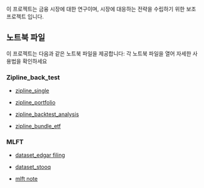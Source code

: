 이 프로젝트는 금융 시장에 대한 연구이며, 시장에 대응하는 전략을 수립하기 위한 보조 프로젝트 입니다.

## 노트북 파일
이 프로젝트는 다음과 같은 노트북 파일을 제공합니다:
각 노트북 파일을 열어 자세한 사용법을 확인하세요

### Zipline_back_test
- [zipline_single](https://colab.research.google.com/github/xikest/research_market_finance/blob/main/note/backtest/zipline_single_backtest.ipynb)
- [zipline_portfolio](https://colab.research.google.com/github/xikest/research_market_finance/blob/main/note/backtest/zipline_portfolio_backtest.ipynb)
- [zipline_backtest_analysis](https://colab.research.google.com/github/xikest/research_market_finance/blob/main/note/backtest/data/zipline_bundle_1_etf_down.ipynb)

- [zipline_bundle_etf](https://colab.research.google.com/github/xikest/research_market_finance/blob/main/note/backtest/data/zipline_bundle_etf.ipynb)

### MLFT
- [dataset_edgar filing](https://colab.research.google.com/github/xikest/research_market_finance/blob/main/note/backtest/data/dataset_edgar_filing.ipynb)
- [dataset_stooq](https://colab.research.google.com/github/xikest/research_market_finance/blob/main/note/backtest/data/dataset_stooq.ipynb)

- [mlft note](https://colab.research.google.com/github/xikest/research_market_finance/blob/main/note/backtest/mlft_note.ipynb)